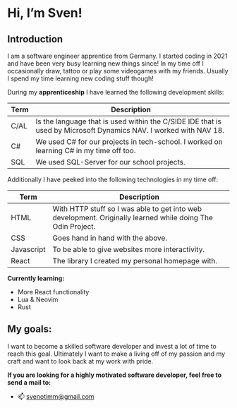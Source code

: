 # Hi, I’m Sven!

## Introduction
I am a software engineer apprentice from Germany. I started coding in 2021 and have been very busy learning new things since!
In my time off I occasionally draw, tattoo or play some videogames with my friends. Usually I spend my time learning new coding stuff though!

During my **apprenticeship** I have learned the following development skills:

| Term | Description |
|------|-------------|
| C/AL | Is the language that is used within the C/SIDE IDE that is used by Microsoft Dynamics NAV. I worked with NAV 18.|
| C# | We used C# for our projects in tech-school. I worked on learning C# in my time off too. |
| SQL | We used SQL-Server for our school projects. |

Additionally I have peeked into the following technologies in my time off:

| Term | Description |
|------|-------------|
| HTML | With HTTP stuff so I was able to get into web development. Originally learned while doing The Odin Project. |
| CSS | Goes hand in hand with the above. |
| Javascript | To be able to give websites more interactivity. |
| React | The library I created my personal homepage with. |

**Currently learning:**
- More React functionality
- Lua & Neovim
- Rust

## My goals:
I want to become a skilled software developer and invest a lot of time to reach this goal. Ultimately I want to make a living off of my passion and my craft and want to look back at my work with pride.

**If you are looking for a highly motivated software developer, feel free to send a mail to:**

- 📫 svenotimm@gmail.com


<!---
Zwnow/Zwnow is a ✨ special ✨ repository because its `README.md` (this file) appears on your GitHub profile.
You can click the Preview link to take a look at your changes.
--->
